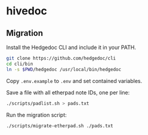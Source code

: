 # hivedoc

## Migration

Install the Hedgedoc CLI and include it in your PATH.

```bash
git clone https://github.com/hedgedoc/cli
cd cli/bin
ln -s $PWD/hedgedoc /usr/local/bin/hedgedoc
```

Copy `.env.example` to `.env` and set contained variables.

Save a file with all etherpad note IDs, one per line:

```bash
./scripts/padlist.sh > pads.txt
```

Run the migration script:

```bash
./scripts/migrate-etherpad.sh ./pads.txt
```
